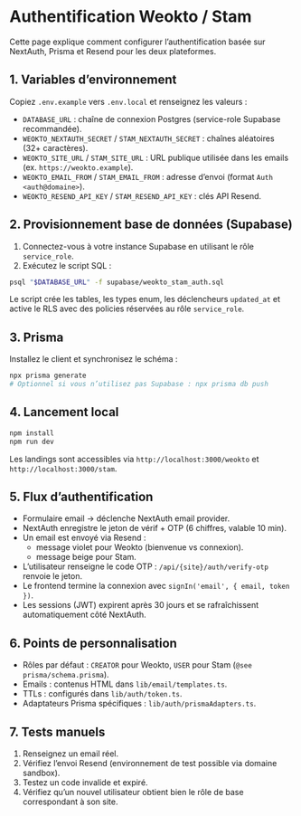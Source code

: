 # Authentification Weokto / Stam

Cette page explique comment configurer l’authentification basée sur NextAuth, Prisma et Resend pour les deux plateformes.

## 1. Variables d’environnement

Copiez `.env.example` vers `.env.local` et renseignez les valeurs :

- `DATABASE_URL` : chaîne de connexion Postgres (service-role Supabase recommandée).
- `WEOKTO_NEXTAUTH_SECRET` / `STAM_NEXTAUTH_SECRET` : chaînes aléatoires (32+ caractères).
- `WEOKTO_SITE_URL` / `STAM_SITE_URL` : URL publique utilisée dans les emails (ex. `https://weokto.example`).
- `WEOKTO_EMAIL_FROM` / `STAM_EMAIL_FROM` : adresse d’envoi (format `Auth <auth@domaine>`).
- `WEOKTO_RESEND_API_KEY` / `STAM_RESEND_API_KEY` : clés API Resend.

## 2. Provisionnement base de données (Supabase)

1. Connectez-vous à votre instance Supabase en utilisant le rôle `service_role`.
2. Exécutez le script SQL :

```bash
psql "$DATABASE_URL" -f supabase/weokto_stam_auth.sql
```

Le script crée les tables, les types enum, les déclencheurs `updated_at` et active le RLS avec des policies réservées au rôle `service_role`.

## 3. Prisma

Installez le client et synchronisez le schéma :

```bash
npx prisma generate
# Optionnel si vous n’utilisez pas Supabase : npx prisma db push
```

## 4. Lancement local

```bash
npm install
npm run dev
```

Les landings sont accessibles via `http://localhost:3000/weokto` et `http://localhost:3000/stam`.

## 5. Flux d’authentification

- Formulaire email → déclenche NextAuth email provider.
- NextAuth enregistre le jeton de vérif + OTP (6 chiffres, valable 10 min).
- Un email est envoyé via Resend :
  - message violet pour Weokto (bienvenue vs connexion).
  - message beige pour Stam.
- L’utilisateur renseigne le code OTP : `/api/{site}/auth/verify-otp` renvoie le jeton.
- Le frontend termine la connexion avec `signIn('email', { email, token })`.
- Les sessions (JWT) expirent après 30 jours et se rafraîchissent automatiquement côté NextAuth.

## 6. Points de personnalisation

- Rôles par défaut : `CREATOR` pour Weokto, `USER` pour Stam (`@see prisma/schema.prisma`).
- Emails : contenus HTML dans `lib/email/templates.ts`.
- TTLs : configurés dans `lib/auth/token.ts`.
- Adaptateurs Prisma spécifiques : `lib/auth/prismaAdapters.ts`.

## 7. Tests manuels

1. Renseignez un email réel.
2. Vérifiez l’envoi Resend (environnement de test possible via domaine sandbox).
3. Testez un code invalide et expiré.
4. Vérifiez qu’un nouvel utilisateur obtient bien le rôle de base correspondant à son site.
